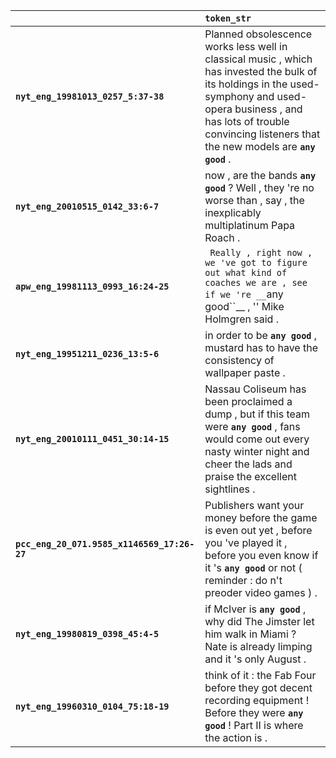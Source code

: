 |                                             | `token_str`                                                                                                                                                                                                                                  |
|:--------------------------------------------|:---------------------------------------------------------------------------------------------------------------------------------------------------------------------------------------------------------------------------------------------|
| **`nyt_eng_19981013_0257_5:37-38`**         | Planned obsolescence works less well in classical music , which has invested the bulk of its holdings in the used-symphony and used-opera business , and has lots of trouble convincing listeners that the new models are __``any good``__ . |
| **`nyt_eng_20010515_0142_33:6-7`**          | now , are the bands __``any good``__ ? Well , they 're no worse than , say , the inexplicably multiplatinum Papa Roach .                                                                                                                     |
| **`apw_eng_19981113_0993_16:24-25`**        | `` Really , right now , we 've got to figure out what kind of coaches we are , see if we 're __``any good``__ , '' Mike Holmgren said .                                                                                                      |
| **`nyt_eng_19951211_0236_13:5-6`**          | in order to be __``any good``__ , mustard has to have the consistency of wallpaper paste .                                                                                                                                                   |
| **`nyt_eng_20010111_0451_30:14-15`**        | Nassau Coliseum has been proclaimed a dump , but if this team were __``any good``__ , fans would come out every nasty winter night and cheer the lads and praise the excellent sightlines .                                                  |
| **`pcc_eng_20_071.9585_x1146569_17:26-27`** | Publishers want your money before the game is even out yet , before you 've played it , before you even know if it 's __``any good``__ or not ( reminder : do n't preoder video games ) .                                                    |
| **`nyt_eng_19980819_0398_45:4-5`**          | if McIver is __``any good``__ , why did The Jimster let him walk in Miami ? Nate is already limping and it 's only August .                                                                                                                  |
| **`nyt_eng_19960310_0104_75:18-19`**        | think of it : the Fab Four before they got decent recording equipment ! Before they were __``any good``__ ! Part II is where the action is .                                                                                                 |